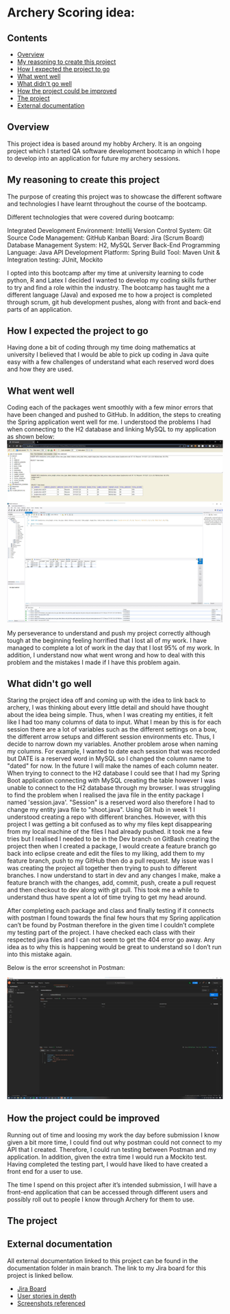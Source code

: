 # Archery Scoring idea:

## Contents
* [Overview](https://github.com/DylanPatel11/Archery-Scoring/blob/main/README.md#overview)
* [My reasoning to create this project](https://github.com/DylanPatel11/Archery-Scoring/blob/main/README.md#my-reasoning-to-create-this-project)
* [How I expected the project to go](https://github.com/DylanPatel11/Archery-Scoring/blob/main/README.md#how-i-expected-the-project-to-go)
* [What went well](https://github.com/DylanPatel11/Archery-Scoring/blob/main/README.md#what-went-well)
* [What didn't go well](https://github.com/DylanPatel11/Archery-Scoring/blob/main/README.md#what-didnt-go-well)
* [How the project could be improved](https://github.com/DylanPatel11/Archery-Scoring/blob/main/README.md#how-the-project-could-be-improved)
* [The project](https://github.com/DylanPatel11/Archery-Scoring/blob/main/README.md#the-project)
* [External documentation](https://github.com/DylanPatel11/Archery-Scoring/blob/main/README.md#external-documentation)

## Overview
This project idea is based around my hobby Archery. It is an ongoing project which I started QA software development bootcamp in which I hope to develop into an application for future my archery sessions.

## My reasoning to create this project
The purpose of creating this project was to showcase the different software and technologies I have learnt throughout the course of the bootcamp.

Different technologies that were covered during bootcamp:

Integrated Development Environment: Intellij
Version Control System: Git
Source Code Management: GitHub
Kanban Board: Jira (Scrum Board)
Database Management System: H2, MySQL Server
Back-End Programming Language: Java
API Development Platform: Spring
Build Tool: Maven
Unit & Integration testing: JUnit, Mockito

I opted into this bootcamp after my time at university learning to code python, R and Latex I decided I wanted to develop my coding skills further to try and find a role within the industry.
The bootcamp has taught me a different language (Java) and exposed me to how a project is completed through scrum, git hub development pushes, along with front and back-end parts of an application.

## How I expected the project to go
Having done a bit of coding through my time doing mathematics at university I believed that I would be able to pick up coding in Java quite easy with a few challenges of understand what each reserved word does and how they are used.

## What went well
Coding each of the packages went smoothly with a few minor errors that have been changed and pushed to GitHub. In addition, the steps to creating the Spring application went well for me. I understood the problems I had when connecting to the H2 database and linking MySQL to my application as shown below:
![Local host](https://github.com/DylanPatel11/QA-Bootcamp-Archery-Project/blob/dev/Screenshots/Screenshot%20of%20localhost%20working%20and%20connecting%20to%20MySQL.jpg "H2 database link")
![MySQL connection](https://github.com/DylanPatel11/QA-Bootcamp-Archery-Project/blob/dev/Screenshots/Screenshot%20of%20MySQL%20connecting%20to%20Application%20creating%20tables.jpg "MySQL connection")

My perseverance to understand and push my project correctly although tough at the beginning feeling horrified that I lost all of my work. I have managed to complete a lot of work in the day that I lost 95% of my work. In addition, I understand now what went wrong and how to deal with this problem and the mistakes I made if I have this problem again.

## What didn't go well
Staring the project idea off and coming up with the idea to link back to archery, I was thinking about every little detail and should have thought about the idea being simple. Thus, when I was creating my entities, it felt like I had too many columns of data to input.
What I mean by this is for each session there are a lot of variables such as the different settings on a bow, the different arrow setups and different session environments etc. Thus, I decide to narrow down my variables. Another problem arose when naming my columns. For example, I wanted to date each session that was recorded but DATE is a reserved word in MySQL so I changed the column name to "dated" for now. In the future I will make the names of each column neater.
When trying to connect to the H2 database I could see that I had my Spring Boot application connecting with MySQL creating the table however I was unable to connect to the H2 database through my browser. I was struggling to find the problem when I realised the java file in the entity package I named 'session.java'. "Session" is a reserved word also therefore I had to change my entity java file to "shoot.java".
Using Git hub in week 1 I understood creating a repo with different branches. However, with this project I was getting a bit confused as to why my files kept disappearing from my local machine of the files I had already pushed. it took me a few tries but I realised I needed to be in the Dev branch on GitBash creating the project then when I created a package, I would create a feature branch go back into eclipse create and edit the files to my liking, add them to my feature branch, push to my GitHub then do a pull request. My issue was I was creating the project all together then trying to push to different branches. I now understand to start in dev and any changes I make, make a feature branch with the changes, add, commit, push, create a pull request and then checkout to dev along with git pull.
This took me a while to understand thus have spent a lot of time trying to get my head around.

After completing each package and class and finally testing if it connects with postman I found towards the final few hours that my Spring application can’t be found by Postman therefore in the given time I couldn’t complete my testing part of the project.
I have checked each class with their respected java files and I can not seem to get the 404 error go away. Any idea as to why this is happening would be great to understand so I don’t run into this mistake again.

Below is the error screenshot in Postman:

![Postman not connecting](https://github.com/DylanPatel11/QA-Bootcamp-Archery-Project/blob/dev/Screenshots/Postman%20not%20connecting%20to%20Archery.jpg "Postman not connecting")



## How the project could be improved
Running out of time and loosing my work the day before submission I know given a bit more time, I could find out why postman could not connect to my API that I created. Therefore, I could run testing between Postman and my application. In addition, given the extra time I would run a Mockito test.
Having completed the testing part, I would have liked to have created a front end for a user to use.

The time I spend on this project after it’s intended submission, I will have a front-end application that can be accessed through different users and possibly roll out to people I know through Archery for them to use. 


## The project


## External documentation
All external documentation linked to this project can be found in the documentation folder in main branch. The link to my Jira board for this project is linked bellow.

* [Jira Board](https://dylan-patel.atlassian.net/jira/software/projects/AP/boards/5 "Dylan's Archery Project Jira Board")
* [User stories in depth](https://github.com/DylanPatel11/QA-Bootcamp-Archery-Project/blob/dev/Documentation/User%20stories%20and%20Acceptance%20Criteria.docx "User Stories for Archery Scoring API")
* [Screenshots referenced](https://github.com/DylanPatel11/QA-Bootcamp-Archery-Project/tree/dev/Screenshots "Referenced Screenshots")
